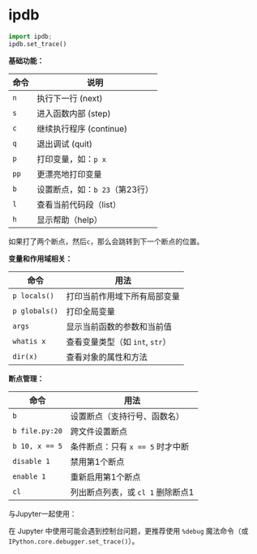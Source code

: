 # ipdb

```python
import ipdb; 
ipdb.set_trace()
```

**基础功能：**

| 命令   | 说明                  |
| ---- | ------------------- |
| `n`  | 执行下一行 (next)        |
| `s`  | 进入函数内部 (step)       |
| `c`  | 继续执行程序 (continue)   |
| `q`  | 退出调试 (quit)         |
| `p`  | 打印变量，如：`p x`        |
| `pp` | 更漂亮地打印变量            |
| `b`  | 设置断点，如：`b 23`（第23行） |
| `l`  | 查看当前代码段（list）       |
| `h`  | 显示帮助（help）          |

如果打了两个断点，然后`c`，那么会跳转到下一个断点的位置。

**变量和作用域相关：**

| 命令            | 用法                     |
| ------------- | ---------------------- |
| `p locals()`  | 打印当前作用域下所有局部变量         |
| `p globals()` | 打印全局变量                 |
| `args`        | 显示当前函数的参数和当前值          |
| `whatis x`    | 查看变量类型（如 `int`, `str`） |
| `dir(x)`      | 查看对象的属性和方法             |


**断点管理：**

| 命令             | 用法                    |
| -------------- | --------------------- |
| `b`            | 设置断点（支持行号、函数名）        |
| `b file.py:20` | 跨文件设置断点               |
| `b 10, x == 5` | 条件断点：只有 `x == 5` 时才中断 |
| `disable 1`    | 禁用第1个断点               |
| `enable 1`     | 重新启用第1个断点             |
| `cl`           | 列出断点列表，或 `cl 1` 删除断点1 |



与Jupyter一起使用：

在 Jupyter 中使用可能会遇到控制台问题，更推荐使用 `%debug` 魔法命令（或 `IPython.core.debugger.set_trace()`）。






